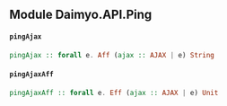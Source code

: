 ## Module Daimyo.API.Ping

#### `pingAjax`

``` purescript
pingAjax :: forall e. Aff (ajax :: AJAX | e) String
```

#### `pingAjaxAff`

``` purescript
pingAjaxAff :: forall e. Eff (ajax :: AJAX | e) Unit
```


